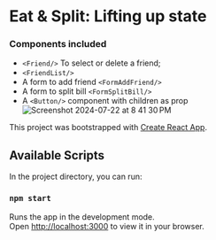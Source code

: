 # Eat & Split: Lifting up state
### Components included
- `<Friend/>` To select or delete a friend;
- `<FriendList/>` 
- A form to add friend `<FormAddFriend/>`
- A form to split bill `<FormSplitBill/>`
- A `<Button/>` component with children as prop
![Screenshot 2024-07-22 at 8 41 30 PM](https://github.com/user-attachments/assets/6b08d044-5d28-4fea-9632-57cb908fd0b6)



This project was bootstrapped with [Create React App](https://github.com/facebook/create-react-app).

## Available Scripts

In the project directory, you can run:

### `npm start`

Runs the app in the development mode.\
Open [http://localhost:3000](http://localhost:3000) to view it in your browser.



